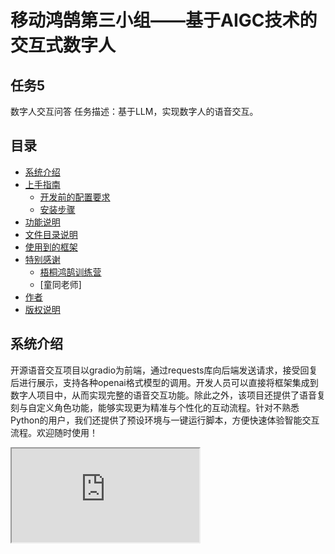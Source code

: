 
# 移动鸿鹄第三小组——基于AIGC技术的交互式数字人

## 任务5
 数字人交互问答
任务描述：基于LLM，实现数字人的语音交互。

 
## 目录
- [系统介绍](#系统介绍)
- [上手指南](#上手指南)
  - [开发前的配置要求](#开发前的配置要求)
  - [安装步骤](#安装步骤)
- [功能说明](#功能说明)
- [文件目录说明](#文件目录说明)
- [使用到的框架](#使用到的框架)
- [特别感谢](#特别感谢)
  -  [梧桐鸿鹄训练营](https://it.10086.cn/honghu/hhweb/#/home)
  - [童同老师]
- [作者](#作者)
- [版权说明](#版权说明)

## 系统介绍
开源语音交互项目以gradio为前端，通过requests库向后端发送请求，接受回复后进行展示，支持各种openai格式模型的调用。开发人员可以直接将框架集成到数字人项目中，从而实现完整的语音交互功能。除此之外，该项目还提供了语音复刻与自定义角色功能，能够实现更为精准与个性化的互动流程。针对不熟悉Python的用户，我们还提供了预设环境与一键运行脚本，方便快速体验智能交互流程。欢迎随时使用！

<iframe src="https://github.com/sibetlyf/AIGC-/blob/main/pictures/%E4%BD%BF%E7%94%A8%E6%BC%94%E7%A4%BA.mp4">

### 上手指南

##### 开发前的配置要求
（如果选择打包好的py310文件可忽略）

1. cuda 12.1
2. python >= 3.10
3. ~~需要本地安装ollama，并下载qwen2
    ollama qwen2~~
    需要本地模型支持openai key格式的调用
    默认配置为本地运行的ollama api

#### **安装步骤**
方法一：

 - 安装需要的库

	     pip install -r requirements.txt

- 下载预训练模型（sensevocie + cosyvoice）
	sensevoice-small模型保存在"/ASR"文件夹，cosyvoice模保存在"tts/CosyVoice_For_Windows/pretrained_models"文件夹，向量编码模型应该保存在"stream\RAG\indexer_model\zpoint_large_embedding_zh"文件夹

	    python downloader
    
- 启动演示app同时运行后端api与前端gradio

	    python ./start.py

方法二：下载配置环境，并直接运行main.bat文件或run.sh文件

	   main.bat
基础交互界面如图所示
![gradio_interface](https://github.com/sibetlyf/AIGC-/blob/b08217825087201d9c4614601b65d139ff6a34a2/pictures/interface.png)
### 功能说明
#### 系统基本结构
![系统结构图](https://github.com/sibetlyf/AIGC-/blob/main/pictures/framework.png)

#### 系统功能说明
##### 1.流式交互模式
![页面1](https://github.com/sibetlyf/AIGC-/blob/main/pictures/interface.png)
 1. 点击提交音频文件或麦克风录制语音输入音频，系统会自动将语音诸转为文本并填写在“输入内容”框中。
 2. 确认文本无误后，点击提交按钮，系统自动生成流式回复文本，并进行流式语音输出。
 3. (待完善）已经利用mimicmotion提取了一些主持人相关的动作（面部+躯体+手部姿势），未来会加入根据输入状态自动播放倾听/发言/挥手道别动作的功能
 
 ##### 2.情感控制模式
 ![页面2](https://github.com/sibetlyf/AIGC-/blob/main/pictures/instruct.png)
 1. 提交需要阅读的文本，并选择喜欢的音色
 2. 模型会返回加入语气词标签的文本与对应的instruct情感控制文本（该部分目前由字节豆包模型完成，Qwen2：7B无法满足语气词标签生成的要求）。
 3. 点击提交按钮，即可生成音频。
##### 3.RAG模式
![页面3](https://github.com/sibetlyf/AIGC-/blob/main/pictures/RAG.png)
1. 上传需要检索的pdf，点击提交按钮，生成本地faiss向量库，向量库地址会自动填写。如果有本地已建立好的向量库，也可以直接填写地址。（OCR时间较长，需要等待）
2. 点击提交按钮，完成对话
##### 4.多角色模式（待完善）
![页面4](https://github.com/sibetlyf/AIGC-/blob/main/pictures/RouterChain.png)
1. 默认包含三个角色（医生、秘书、英语教师），可以点击角色创建按钮创建自定义角色。
2. 选择需要的角色进行提问，Router Chain会自动调用最合适的角色。（目前qwen2：7B有可能会错误调用角色，待完善）
##### 5.语音复刻功能整合
![页面5](https://github.com/sibetlyf/AIGC-/blob/main/pictures/VoiceClone.png)
1. 输入prompt音频，并点击识别，识别后的文本会展示在文本框中。如果识别结果有误差，需要手动调节。（prompt音频与prompt文本内容需要一致！！！，音频不能超过30s）
2. 输入需要阅读的文本。
3. 点击生成复刻音频，即可进行语音复刻。
4. 点击保存音色，将复刻后的语音控制模型保存在本地。
5. 点击刷新按钮，即可使用复刻音色。
##### 6.配置页面
![配置页](https://github.com/sibetlyf/AIGC-/blob/main/pictures/settings.png)
1. 对称加密密钥管理
2. 对话模型API配置（默认为ollama）
3. 点击保存配置即可。



已完成
 - 基础构建
 - 语音复刻
 - 动作复刻
 - 情感预测
 - RAG与多角色模式

未完成
 - [ ] 口唇驱动
 - [ ] 动作播放
 - [ ] Function Call功能
 - [ ] 形象生成功能与动作复刻功能整合
 - [ ] 语音调用直接调用Agent功能

### 文件目录说明
eg:

```
filetree 
├── LICENSE.txt
├── README.md
├── /ASR/
│  ├── ……
├── /tts/
│  ├── /CosyVoice_For_Windows/
│  │  ├── /third_party/
│  │  └── stream_tts.py
│  │  └── ……
├── /stream/
│  ├── app.py
│  └── backend.py
│  └── ……
├── /py310/
├── downloader.py
├── run_app.py
├── main.bat
├── run_app.bat
└── run_backend.bat

```


### 使用到的框架


- [SenseVoice](https://github.com/FunAudioLLM/SenseVoice)
- [CosyVocie](https://github.com/FunAudioLLM/CosyVoice)
- [Mimicmotion](https://github.com/Tencent/MimicMotion)
- [Gradio](https://github.com/gradio-app/gradio)
- [LangChain](https://github.com/langchain-ai/langchain)
- [ms-Swift](https://github.com/modelscope/ms-swift)

### 特别感谢

- [梧桐鸿鹄训练营](https://it.10086.cn/honghu/hhweb/#/home)为本项目提供的指导







### 作者
- 李亚峰 yafengli@mail.ustc.edu.cn
- 钟建梅
- 饶季勇
- 陶能坤
  


### 版权说明

该项目签署了MIT 授权许可，详情请参阅 [LICENSE.txt](https://github.com/sibetlyf/AIGC-/blob/main/LICENSE)
